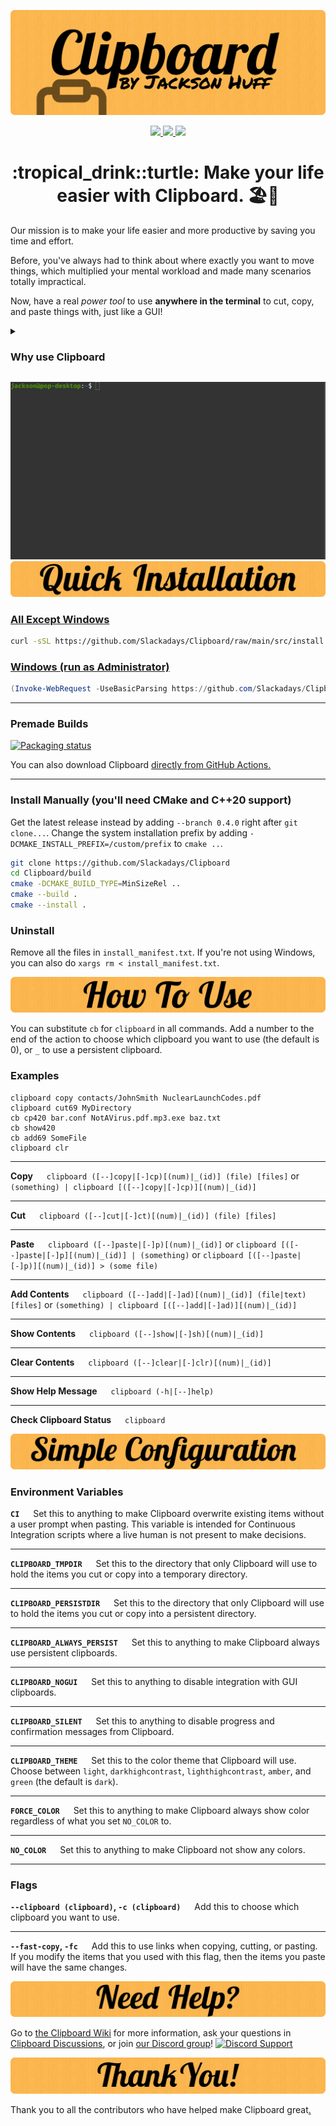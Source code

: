 ![Clipboard Banner](documentation/readme-assets/CBBanner.png)

<p align="center">
    <a href="https://github.com/Slackadays/Clipboard/actions">
        <img src="https://img.shields.io/github/actions/workflow/status/Slackadays/Clipboard/build-clipboard.yml?branch=main&label=BUILDS&style=for-the-badge">
        <img src="https://img.shields.io/github/actions/workflow/status/Slackadays/Clipboard/test-clipboard.yml?branch=main&label=TESTS&style=for-the-badge">
        <img src="https://img.shields.io/github/actions/workflow/status/slackadays/Clipboard/lint-clipboard.yml?branch=main&label=CHECKS&style=for-the-badge">
    </a>
</p>

<h1 align="center" style="border-bottom: none;"> 
:tropical_drink::turtle: Make your life easier with Clipboard. 🏖️🌴
</h1>

Our mission is to make your life easier and more productive by saving you time and effort.

Before, you've always had to think about where exactly you want to move things, which multiplied your mental workload and made many scenarios totally impractical. 

Now, have a real _power tool_ to use **anywhere in the terminal** to cut, copy, and paste things with, just like a GUI!

<details><summary><h3>Why use Clipboard</h3></summary>

- **`Easy.`** Friendly to newbies and power users. &emsp; **`Breezy.`** Zero configuration needed to use.
- **`Beautiful.`** Breaks the rules to look pretty. &emsp; **`Versatile.`** Filled with useful features.
- **`Unified.`** Functions exactly the same everywhere. &emsp; **`Compatible.`** Works on anything that supports C++20.
- **`Scriptable.`** Embed it right into your own programs. &emsp; **`Universal.`** Supports English, español, português, and Türkçe.
- **`Tiny.`** Mere tens of kilobytes in size. &emsp; **`FOSS.`** 100% free and open-source.
- **`Integrated.`** Connects with [many native GUI clipboards.](https://github.com/Slackadays/Clipboard/wiki/GUI-Clipboard-Compat)

</details>

![Clipboard Demo](documentation/readme-assets/ClipboardDemo.gif)
![Quick Installation](documentation/readme-assets/CBQuickInstallation.png)
### [**All Except Windows**](https://github.com/Slackadays/Clipboard/blob/main/src/install.sh) 
```bash
curl -sSL https://github.com/Slackadays/Clipboard/raw/main/src/install.sh | sh
```
### [**Windows (run as Administrator)** ](https://github.com/Slackadays/Clipboard/blob/main/src/install.ps1)
```powershell
(Invoke-WebRequest -UseBasicParsing https://github.com/Slackadays/Clipboard/raw/main/src/install.ps1).Content | powershell
```

---

### Premade Builds

<a href="https://repology.org/project/clipboard/versions"><img src="https://repology.org/badge/vertical-allrepos/clipboard.svg" alt="Packaging status"></a>

You can also download Clipboard [directly from GitHub Actions.](https://nightly.link/Slackadays/Clipboard/workflows/main/main)

---

### Install Manually (you'll need CMake and C++20 support)
Get the latest release instead by adding `--branch 0.4.0` right after `git clone...`.
Change the system installation prefix by adding `-DCMAKE_INSTALL_PREFIX=/custom/prefix` to `cmake ..`.
```bash
git clone https://github.com/Slackadays/Clipboard 
cd Clipboard/build
cmake -DCMAKE_BUILD_TYPE=MinSizeRel ..
cmake --build .
cmake --install .
```

### Uninstall

Remove all the files in `install_manifest.txt`. If you're not using Windows, you can also do `xargs rm < install_manifest.txt`.

![How To Use](documentation/readme-assets/CBHowToUse.png)

You can substitute `cb` for `clipboard` in all commands. Add a number to the end of the action to choose which clipboard you want to use (the default is 0), or `_` to use a persistent clipboard. 

### Examples

```
clipboard copy contacts/JohnSmith NuclearLaunchCodes.pdf
clipboard cut69 MyDirectory
cb cp420 bar.conf NotAVirus.pdf.mp3.exe baz.txt
cb show420
cb add69 SomeFile
clipboard clr
```

---

**Copy** &emsp; `clipboard ([--]copy|[-]cp)[(num)|_(id)] (file) [files]` or `(something) | clipboard [([--]copy|[-]cp)][(num)|_(id)]`

---


**Cut** &emsp; `clipboard ([--]cut|[-]ct)[(num)|_(id)] (file) [files]`

---

**Paste** &emsp; `clipboard ([--]paste|[-]p)[(num)|_(id)]` or `clipboard [([--]paste|[-]p][(num)|_(id)] | (something)` or `clipboard [([--]paste|[-]p)][(num)|_(id)] > (some file)`

---

**Add Contents** &emsp; `clipboard ([--]add|[-]ad)[(num)|_(id)] (file|text) [files]` or `(something) | clipboard [([--]add|[-]ad)][(num)|_(id)]`

---

**Show Contents** &emsp; `clipboard ([--]show|[-]sh)[(num)|_(id)]`

---

**Clear Contents** &emsp; `clipboard ([--]clear|[-]clr)[(num)|_(id)]`

---

**Show Help Message** &emsp; `clipboard (-h|[--]help)`

---

**Check Clipboard Status** &emsp; `clipboard`

![Simple Configuration](documentation/readme-assets/CBSimpleConfiguration.png)

### Environment Variables

**`CI`** &emsp; Set this to anything to make Clipboard overwrite existing items without a user prompt when pasting. This variable is intended for Continuous Integration scripts where a live human is not present to make decisions.

---

**`CLIPBOARD_TMPDIR`** &emsp; Set this to the directory that only Clipboard will use to hold the items you cut or copy into a temporary directory.

---

**`CLIPBOARD_PERSISTDIR`** &emsp; Set this to the directory that only Clipboard will use to hold the items you cut or copy into a persistent directory.

---

**`CLIPBOARD_ALWAYS_PERSIST`** &emsp; Set this to anything to make Clipboard always use persistent clipboards.

---

**`CLIPBOARD_NOGUI`** &emsp; Set this to anything to disable integration with GUI clipboards.

---

**`CLIPBOARD_SILENT`** &emsp; Set this to anything to disable progress and confirmation messages from Clipboard.

---

**`CLIPBOARD_THEME`** &emsp; Set this to the color theme that Clipboard will use. Choose between `light`, `darkhighcontrast`, `lighthighcontrast`, `amber`, and `green` (the default is `dark`).

---

**`FORCE_COLOR`** &emsp; Set this to anything to make Clipboard always show color regardless of what you set `NO_COLOR` to.

---

**`NO_COLOR`** &emsp; Set this to anything to make Clipboard not show any colors.

</details>

---

### Flags

**`--clipboard (clipboard)`, `-c (clipboard)`** &emsp; Add this to choose which clipboard you want to use.

---

**`--fast-copy`, `-fc`** &emsp; Add this to use links when copying, cutting, or pasting. If you modify the items that you used with this flag, then the items you paste will have the same changes.

![Need Help?](documentation/readme-assets/NeedHelp.png)

Go to [the Clipboard Wiki](https://github.com/Slackadays/Clipboard/wiki) for more information, ask your questions in [Clipboard Discussions](https://github.com/Slackadays/Clipboard/discussions), or join [our Discord group](https://discord.gg/J6asnc3pEG)! [![Discord Support](https://img.shields.io/badge/CHAT-DISCORD-blue?style=for-the-badge)](https://discord.gg/J6asnc3pEG)

![Thank You!](documentation/readme-assets/ThankYou.png)

Thank you to all the contributors who have helped make Clipboard great[.](https://www.youtube.com/watch?v=yjdHGmRKz08)
